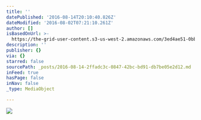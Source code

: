 ```yaml
---
title: ''
datePublished: '2016-08-14T20:10:40.826Z'
dateModified: '2016-08-02T07:21:10.261Z'
author: []
isBasedOnUrl: >-
  https://the-grid-user-content.s3-us-west-2.amazonaws.com/3ed4ae51-0bb2-45ca-98e9-d6bd92b70add.jpg
description: ''
publisher: {}
via: {}
starred: false
sourcePath: _posts/2016-08-14-2ffadc3c-0847-42bc-bd91-db7be05e2d12.md
inFeed: true
hasPage: false
inNav: false
_type: MediaObject

---
```

![](https://the-grid-user-content.s3-us-west-2.amazonaws.com/3ed4ae51-0bb2-45ca-98e9-d6bd92b70add.jpg)
